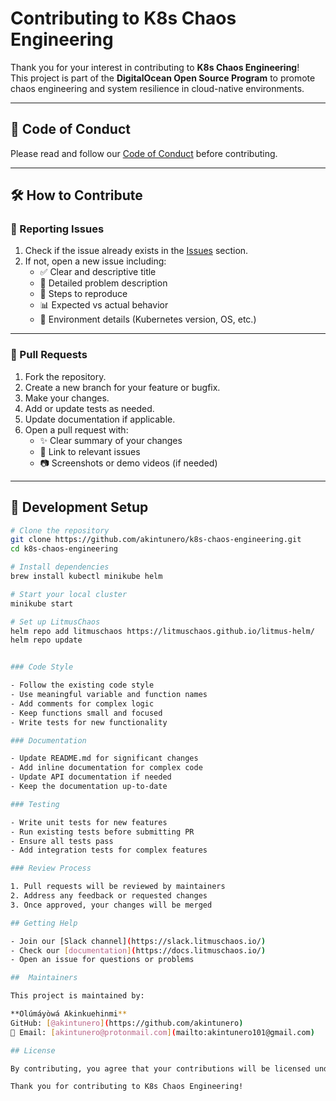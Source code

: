 # Contributing to K8s Chaos Engineering

Thank you for your interest in contributing to **K8s Chaos Engineering**!  
This project is part of the **DigitalOcean Open Source Program** to promote chaos engineering and system resilience in cloud-native environments.

---

## 📜 Code of Conduct

Please read and follow our [Code of Conduct](CODE_OF_CONDUCT.md) before contributing.

---

## 🛠️ How to Contribute

### 🐞 Reporting Issues

1. Check if the issue already exists in the [Issues](https://github.com/akintunero/k8s-chaos-engineering/issues) section.
2. If not, open a new issue including:
   - ✅ Clear and descriptive title  
   - 📝 Detailed problem description  
   - 🔁 Steps to reproduce  
   - 📊 Expected vs actual behavior  
   - 🧩 Environment details (Kubernetes version, OS, etc.)

---

### 🔀 Pull Requests

1. Fork the repository.
2. Create a new branch for your feature or bugfix.
3. Make your changes.
4. Add or update tests as needed.
5. Update documentation if applicable.
6. Open a pull request with:
   - ✨ Clear summary of your changes
   - 🔗 Link to relevant issues
   - 📷 Screenshots or demo videos (if needed)

---

## 🧪 Development Setup

```bash
# Clone the repository
git clone https://github.com/akintunero/k8s-chaos-engineering.git
cd k8s-chaos-engineering

# Install dependencies
brew install kubectl minikube helm

# Start your local cluster
minikube start

# Set up LitmusChaos
helm repo add litmuschaos https://litmuschaos.github.io/litmus-helm/
helm repo update


### Code Style

- Follow the existing code style
- Use meaningful variable and function names
- Add comments for complex logic
- Keep functions small and focused
- Write tests for new functionality

### Documentation

- Update README.md for significant changes
- Add inline documentation for complex code
- Update API documentation if needed
- Keep the documentation up-to-date

### Testing

- Write unit tests for new features
- Run existing tests before submitting PR
- Ensure all tests pass
- Add integration tests for complex features

### Review Process

1. Pull requests will be reviewed by maintainers
2. Address any feedback or requested changes
3. Once approved, your changes will be merged

## Getting Help

- Join our [Slack channel](https://slack.litmuschaos.io/)
- Check our [documentation](https://docs.litmuschaos.io/)
- Open an issue for questions or problems

##  Maintainers

This project is maintained by:

**Olúmáyòwá Akinkuehinmi**  
GitHub: [@akintunero](https://github.com/akintunero)  
📧 Email: [akintunero@protonmail.com](mailto:akintunero101@gmail.com)

## License

By contributing, you agree that your contributions will be licensed under the [Apache License 2.0](LICENSE).

Thank you for contributing to K8s Chaos Engineering! 